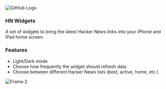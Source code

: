 ![GitHub Logo](https://github.com/mattrighetti/HNWidgets/assets/16304728/419a47c5-94c7-486b-9c2c-1fc44c7828d3)

### HN Widgets
A set of widgets to bring the latest Hacker News links into your iPhone and iPad home screen.

### Features
- Light/Dark mode
- Choose how frequently the widget should refresh data
- Choose between different Hacker News lists (best, active, home, etc.)

![Frame 2](https://github.com/mattrighetti/HNWidgets/assets/16304728/0a458791-e7ca-46c1-8ee3-9203548ceea3)
